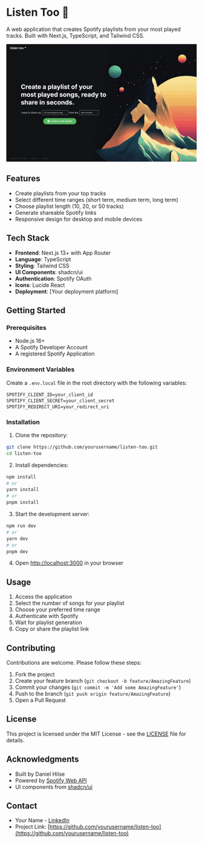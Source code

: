 # Listen Too 🎵

A web application that creates Spotify playlists from your most played tracks. Built with Next.js, TypeScript, and Tailwind CSS.

![Listen Too Screenshot](/public/screenshot.png)

## Features

- Create playlists from your top tracks
- Select different time ranges (short term, medium term, long term)
- Choose playlist length (10, 20, or 50 tracks)
- Generate shareable Spotify links
- Responsive design for desktop and mobile devices

## Tech Stack

- **Frontend**: Next.js 13+ with App Router
- **Language**: TypeScript
- **Styling**: Tailwind CSS
- **UI Components**: shadcn/ui
- **Authentication**: Spotify OAuth
- **Icons**: Lucide React
- **Deployment**: [Your deployment platform]

## Getting Started

### Prerequisites

- Node.js 16+
- A Spotify Developer Account
- A registered Spotify Application

### Environment Variables

Create a `.env.local` file in the root directory with the following variables:

```env
SPOTIFY_CLIENT_ID=your_client_id
SPOTIFY_CLIENT_SECRET=your_client_secret
SPOTIFY_REDIRECT_URI=your_redirect_uri
```

### Installation

1. Clone the repository:
```bash
git clone https://github.com/yourusername/listen-too.git
cd listen-too
```

2. Install dependencies:
```bash
npm install
# or
yarn install
# or
pnpm install
```

3. Start the development server:
```bash
npm run dev
# or
yarn dev
# or
pnpm dev
```

4. Open [http://localhost:3000](http://localhost:3000) in your browser

## Usage

1. Access the application
2. Select the number of songs for your playlist
3. Choose your preferred time range
4. Authenticate with Spotify
5. Wait for playlist generation
6. Copy or share the playlist link

## Contributing

Contributions are welcome. Please follow these steps:

1. Fork the project
2. Create your feature branch (`git checkout -b feature/AmazingFeature`)
3. Commit your changes (`git commit -m 'Add some AmazingFeature'`)
4. Push to the branch (`git push origin feature/AmazingFeature`)
5. Open a Pull Request

## License

This project is licensed under the MIT License - see the [LICENSE](LICENSE) file for details.

## Acknowledgments

- Built by Daniel Hilse
- Powered by [Spotify Web API](https://developer.spotify.com/documentation/web-api/)
- UI components from [shadcn/ui](https://ui.shadcn.com/)

## Contact

- Your Name - [LinkedIn](https://linkedin.com/in/yourusername)
- Project Link: [https://github.com/yourusername/listen-too](https://github.com/yourusername/listen-too)
